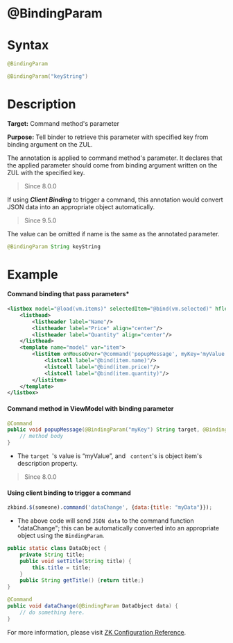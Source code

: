 # @BindingParam

Syntax
======

```java
@BindingParam

@BindingParam("keyString")
```

Description
===========

**Target:** Command method's parameter

**Purpose:** Tell binder to retrieve this parameter with specified key from binding argument on the ZUL.

The annotation is applied to command method's parameter. It declares that the applied parameter should come from binding argument written on the ZUL with the specified key.

> Since 8.0.0

If using ***Client Binding*** to trigger a command, this annotation would convert JSON data into an appropriate object  automatically.

> Since 9.5.0

The value can be omitted if name is the same as the annotated parameter.
```java
@BindingParam String keyString
```

Example
=======

#### Command binding that pass parameters*
```xml
<listbox model="@load(vm.items)" selectedItem="@bind(vm.selected)" hflex="true" height="300px">
    <listhead>
        <listheader label="Name"/>
        <listheader label="Price" align="center"/>
        <listheader label="Quantity" align="center"/>
    </listhead>
    <template name="model" var="item">
        <listitem onMouseOver="@command('popupMessage', myKey='myValue', content=item.description)">
            <listcell label="@bind(item.name)"/>
            <listcell label="@bind(item.price)"/>
            <listcell label="@bind(item.quantity)"/>
        </listitem>
    </template>
</listbox>
```

#### Command method in ViewModel with binding parameter
```java
@Command
public void popupMessage(@BindingParam("myKey") String target, @BindingParam String content) {
    // method body
}
```

-   The `target `'s value is “myValue”, and ` content`'s is object item's description property.

> Since 8.0.0

#### Using client binding to trigger a command

```javascript
zkbind.$(someone).command('dataChange', {data:{title: "myData"}});
```

* The above code will send `JSON data` to the command function "dataChange"; this can be automatically converted into an appropriate object using the `BindingParam`.

```Java
public static class DataObject {
    private String title;
    public void setTitle(String title) {
        this.title = title;
    }
    public String getTitle() {return title;}
}

@Command
public void dataChange(@BindingParam DataObject data) {
    // do something here.
}
```
For more information, please visit [ZK Configuration Reference]({{site.baseurl}}/zk_config_ref/the_library_properties/org.zkoss.bind.jsonbindingparamconverter.class).
